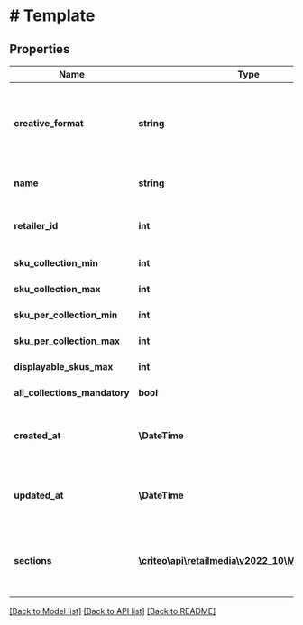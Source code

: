 # # Template

## Properties

Name | Type | Description | Notes
------------ | ------------- | ------------- | -------------
**creative_format** | **string** | The kind of creative this template can be used to build. |
**name** | **string** | The name of the template |
**retailer_id** | **int** | The retailer associated to the template | [optional]
**sku_collection_min** | **int** | TODO: what is it ? |
**sku_collection_max** | **int** | TODO: what is it ? | [optional]
**sku_per_collection_min** | **int** | TODO: what is it ? |
**sku_per_collection_max** | **int** | TODO: what is it ? | [optional]
**displayable_skus_max** | **int** | TODO: what is it ? | [optional]
**all_collections_mandatory** | **bool** | TODO: what is it ? |
**created_at** | **\DateTime** | The time at which the template was created |
**updated_at** | **\DateTime** | The time at which the template was updated |
**sections** | [**\criteo\api\retailmedia\v2022_10\Model\Section[]**](Section.md) | The sections holding various template variables |

[[Back to Model list]](../../README.md#models) [[Back to API list]](../../README.md#endpoints) [[Back to README]](../../README.md)
